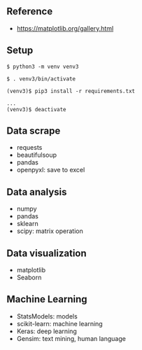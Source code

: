 ## Reference
- https://matplotlib.org/gallery.html

## Setup
```
$ python3 -m venv venv3

$ . venv3/bin/activate

(venv3)$ pip3 install -r requirements.txt

...
(venv3)$ deactivate
```


## Data scrape
- requests
- beautifulsoup
- pandas
- openpyxl:  save to excel

## Data analysis
- numpy
- pandas
- sklearn
- scipy: matrix operation

## Data visualization
- matplotlib
- Seaborn

## Machine Learning
- StatsModels: models
- scikit-learn: machine learning
- Keras: deep learning
- Gensim: text mining, human language
